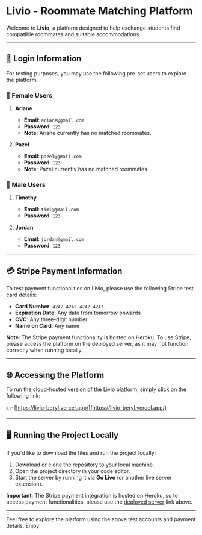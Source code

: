 # Livio - Roommate Matching Platform

Welcome to **Livio**, a platform designed to help exchange students find compatible roommates and suitable accommodations.

---

## 🔑 Login Information

For testing purposes, you may use the following pre-set users to explore the platform.

### 👩 Female Users

1. **Ariane**
   - **Email**: `ariane@gmail.com`
   - **Password**: `123`
   - **Note**: Ariane currently has no matched roommates.

2. **Pazel**
   - **Email**: `pazel@gmail.com`
   - **Password**: `123`
   - **Note**: Pazel currently has no matched roommates.

### 👨 Male Users

1. **Timothy**
   - **Email**: `timi@gmail.com`
   - **Password**: `123`

2. **Jordan**
   - **Email**: `jordan@gmail.com`
   - **Password**: `123`

---

## 💳 Stripe Payment Information

To test payment functionalities on Livio, please use the following Stripe test card details:

- **Card Number**: `4242 4242 4242 4242`
- **Expiration Date**: Any date from tomorrow onwards
- **CVC**: Any three-digit number
- **Name on Card**: Any name

**Note**: The Stripe payment functionality is hosted on Heroku. To use Stripe, please access the platform on the deployed server, as it may not function correctly when running locally.

---

## 🌐 Accessing the Platform

To run the cloud-hosted version of the Livio platform, simply click on the following link:

👉 [https://livio-beryl.vercel.app/](https://livio-beryl.vercel.app/)

---

## 🖥️ Running the Project Locally

If you'd like to download the files and run the project locally:

1. Download or clone the repository to your local machine.
2. Open the project directory in your code editor.
3. Start the server by running it via **Go Live** (or another live server extension).

**Important**: The Stripe payment integration is hosted on Heroku, so to access payment functionalities, please use the [deployed server](https://livio-beryl.vercel.app/) link above.

---

Feel free to explore the platform using the above test accounts and payment details. Enjoy!
